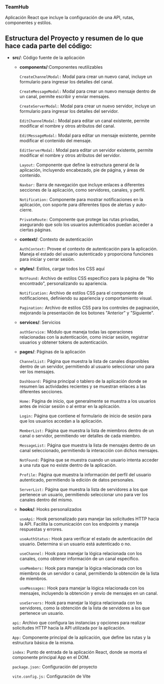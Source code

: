 ### TeamHub
Aplicación React que incluye la configuración de una API, rutas, componentes y estilos.

## Estructura del Proyecto y resumen de lo que hace cada parte del código:

- **src/**: Código fuente de la aplicación
  - **components/**:Componentes reutilizables
    
    `CreateChannelModal:` Modal para crear un nuevo canal, incluye un formulario para ingresar los detalles del canal.
    
    `CreateMessageModal:` Modal para crear un nuevo mensaje dentro de un canal, permite escribir y enviar mensajes.
    
    `CreateServerModal:` Modal para crear un nuevo servidor, incluye un formulario para ingresar los detalles del servidor.
    
    `EditChannelModal:` Modal para editar un canal existente, permite modificar el nombre y otros atributos del canal.
    
    `EditMessageModal:` Modal para editar un mensaje existente, permite modificar el contenido del mensaje.
    
    `EditServerModal:` Modal para editar un servidor existente, permite modificar el nombre y otros atributos del servidor.
    
    `Layout:` Componente que define la estructura general de la aplicación, incluyendo encabezado, pie de página, y áreas de contenido.
    
    `Navbar:` Barra de navegación que incluye enlaces a diferentes secciones de la aplicación, como servidores, canales, y perfil.
    
    `Notification:` Componente para mostrar notificaciones en la aplicación, con soporte para diferentes tipos de alertas y auto-cierre.
    
    `PrivateRoute:` Componente que protege las rutas privadas, asegurando que solo los usuarios autenticados puedan acceder a ciertas páginas.
    
  - **context/**: Contexto de autenticación
    
    `AuthContext:` Provee el contexto de autenticación para la aplicación. Maneja el estado del usuario autenticado y proporciona funciones para iniciar y cerrar sesión.
    
  - **styles/**: Estilos, cargar todos los CSS aquí
    
    `NotFound:` Archivo de estilos CSS específico para la página de "No encontrado", personalizando su apariencia.
    
    `Notification:` Archivo de estilos CSS para el componente de notificaciones, definiendo su apariencia y comportamiento visual.
    
    `Pagination:` Archivo de estilos CSS para los controles de paginación, mejorando la presentación de los botones "Anterior" y "Siguiente".
    
  - **services/**: Servicios
    
    `authService:` Módulo que maneja todas las operaciones relacionadas con la autenticación, como iniciar sesión, registrar usuarios y obtener tokens de autenticación.
    
  - **pages/**: Páginas de la aplicación
    
    `ChannelList:` Página que muestra la lista de canales disponibles dentro de un servidor, permitiendo al usuario seleccionar uno para ver los mensajes.
    
    `Dashboard:` Página principal o tablero de la aplicación donde se resumen las actividades recientes y se muestran enlaces a las diferentes secciones.
    
    `Home:` Página de inicio, que generalmente se muestra a los usuarios antes de iniciar sesión o al entrar en la aplicación.
    
    `Login:` Página que contiene el formulario de inicio de sesión para que los usuarios accedan a la aplicación.
    
    `MemberList:` Página que muestra la lista de miembros dentro de un canal o servidor, permitiendo ver detalles de cada miembro.
    
    `MessageList:` Página que muestra la lista de mensajes dentro de un canal seleccionado, permitiendo la interacción con dichos mensajes.
    
    `NotFound:` Página que se muestra cuando un usuario intenta acceder a una ruta que no existe dentro de la aplicación.
    
    `Profile:` Página que muestra la información del perfil del usuario autenticado, permitiendo la edición de datos personales.
    
    `ServerList:` Página que muestra la lista de servidores a los que pertenece un usuario, permitiendo seleccionar uno para ver los canales dentro del mismo.
    
  - **hooks/**: Hooks personalizados
    
    `useApi:` Hook personalizado para manejar las solicitudes HTTP hacia la API. Facilita la comunicación con los endpoints y maneja respuestas y errores.
    
    `useAuthStatus:` Hook para verificar el estado de autenticación del usuario. Determina si un usuario está autenticado o no.
    
    `useChannel:` Hook para manejar la lógica relacionada con los canales, como obtener información de un canal específico.
    
    `useMembers:` Hook para manejar la lógica relacionada con los miembros de un servidor o canal, permitiendo la obtención de la lista de miembros.
    
    `useMessages:` Hook para manejar la lógica relacionada con los mensajes, incluyendo la obtención y envío de mensajes en un canal.
    
    `useServers:` Hook para manejar la lógica relacionada con los servidores, como la obtención de la lista de servidores a los que pertenece un usuario.
    
  `api:` Archivo que configura las instancias y opciones para realizar solicitudes HTTP hacia la API utilizada por la aplicación.
  
  `App:` Componente principal de la aplicación, que define las rutas y la estructura básica de la misma.
  
  `index:` Punto de entrada de la aplicación React, donde se monta el componente principal App en el DOM.
  
  `package.json:` Configuración del proyecto
  
  `vite.config.js:` Configuración de Vite
